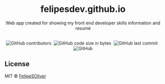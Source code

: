 <h1 align="center">felipesdev.github.io</h1>

<p align="center">Web app created for showing my front end developer skills information and resumé </p>
<br>
<div align="center">
<img alt="GitHub contributors" src="https://img.shields.io/github/contributors/felipesoliver/felipesdev?color=lightgrey">&nbsp;&nbsp;<img alt="GitHub code size in bytes" src="https://img.shields.io/github/languages/code-size/felipesoliver/felipesdev?color=lightgrey">&nbsp;&nbsp;<img alt="GitHub last commit" src="https://img.shields.io/github/last-commit/felipesoliver/felipesdev?color=lightgrey">&nbsp;&nbsp;<img alt="GitHub" src="https://img.shields.io/github/license/felipesoliver/felipesdev?color=lightgrey">
</div>

## License

MIT © [FelipeSOliver](https://github.com/felipesoliver)
